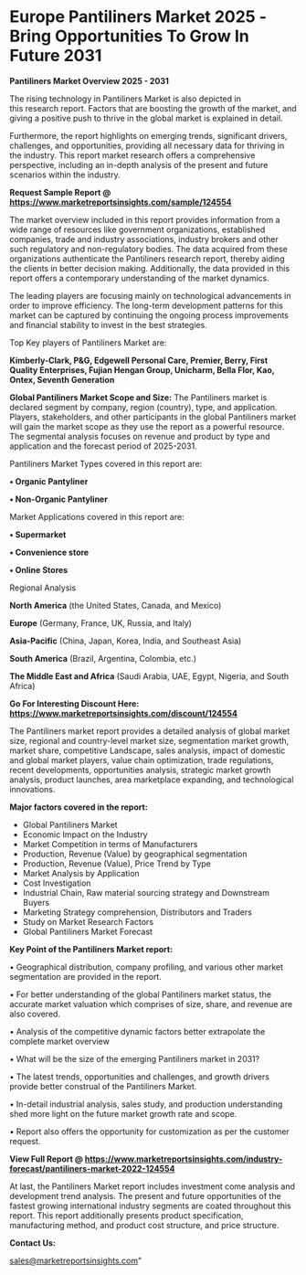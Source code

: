 # Europe Pantiliners Market 2025 -Bring Opportunities To Grow In Future 2031

<Strong> Pantiliners Market Overview 2025 - 2031</strong>

The rising technology in Pantiliners Market is also depicted in this research report. Factors that are boosting the growth of the market, and giving a positive push to thrive in the global market is explained in detail.

Furthermore, the report highlights on emerging trends, significant drivers, challenges, and opportunities, providing all necessary data for thriving in the industry. This report market research offers a comprehensive perspective, including an in-depth analysis of the present and future scenarios within the industry.

<strong>Request Sample Report @ <a href=https://www.marketreportsinsights.com/sample/124554>https://www.marketreportsinsights.com/sample/124554</a></strong>

The market overview included in this report provides information from a wide range of resources like government organizations, established companies, trade and industry associations, industry brokers and other such regulatory and non-regulatory bodies. The data acquired from these organizations authenticate the Pantiliners research report, thereby aiding the clients in better decision making. Additionally, the data provided in this report offers a contemporary understanding of the market dynamics.

The leading players are focusing mainly on technological advancements in order to improve efficiency. The long-term development patterns for this market can be captured by continuing the ongoing process improvements and financial stability to invest in the best strategies.

Top Key players of Pantiliners Market are:

<strong>Kimberly-Clark, P&G, Edgewell Personal Care, Premier, Berry, First Quality Enterprises, Fujian Hengan Group, Unicharm, Bella Flor, Kao, Ontex, Seventh Generation</strong>

<strong><b>Global Pantiliners Market Scope and Size:</b></strong>
The Pantiliners market is declared segment by company, region (country), type, and application. Players, stakeholders, and other participants in the global Pantiliners market will gain the market scope as they use the report as a powerful resource. The segmental analysis focuses on revenue and product by type and application and the forecast period of 2025-2031.

Pantiliners Market Types covered in this report are:

<strong>• Organic Pantyliner

• Non-Organic Pantyliner</strong>

Market Applications covered in this report are:

<strong>• Supermarket

• Convenience store

• Online Stores</strong> 

Regional Analysis

<strong>North America</strong> (the United States, Canada, and Mexico)

<strong>Europe</strong> (Germany, France, UK, Russia, and Italy)

<strong>Asia-Pacific</strong> (China, Japan, Korea, India, and Southeast Asia)

<strong>South America</strong> (Brazil, Argentina, Colombia, etc.)

<strong>The Middle East and Africa</strong> (Saudi Arabia, UAE, Egypt, Nigeria, and South Africa)

<strong>Go For Interesting Discount Here: <a href=https://www.marketreportsinsights.com/discount/124554>https://www.marketreportsinsights.com/discount/124554</a></strong>

The Pantiliners market report provides a detailed analysis of global market size, regional and country-level market size, segmentation market growth, market share, competitive Landscape, sales analysis, impact of domestic and global market players, value chain optimization, trade regulations, recent developments, opportunities analysis, strategic market growth analysis, product launches, area marketplace expanding, and technological innovations.

<strong><b>Major factors covered in the report:</b></strong>
<ul>
  <li>Global Pantiliners Market </li>
  <li>Economic Impact on the Industry</li>
  <li>Market Competition in terms of Manufacturers</li>
  <li>Production, Revenue (Value) by geographical segmentation</li>
  <li>Production, Revenue (Value), Price Trend by Type</li>
  <li>Market Analysis by Application</li>
  <li>Cost Investigation</li>
  <li>Industrial Chain, Raw material sourcing strategy and Downstream Buyers</li>
  <li>Marketing Strategy comprehension, Distributors and Traders</li>
  <li>Study on Market Research Factors</li>
  <li>Global Pantiliners Market Forecast</li>
</ul>

<strong><b>Key Point of the Pantiliners Market report:</b></strong>

• Geographical distribution, company profiling, and various other market segmentation are provided in the report.

• For better understanding of the global Pantiliners market status, the accurate market valuation which comprises of size, share, and revenue are also covered.

• Analysis of the competitive dynamic factors better extrapolate the complete market overview

• What will be the size of the emerging Pantiliners market in 2031?

• The latest trends, opportunities and challenges, and growth drivers provide better construal of the Pantiliners Market.

• In-detail industrial analysis, sales study, and production understanding shed more light on the future market growth rate and scope.

• Report also offers the opportunity for customization as per the customer request.

<strong><b>View Full Report @ <a href=https://www.marketreportsinsights.com/industry-forecast/pantiliners-market-2022-124554>https://www.marketreportsinsights.com/industry-forecast/pantiliners-market-2022-124554</a></b></strong>


At last, the Pantiliners Market report includes investment come analysis and development trend analysis. The present and future opportunities of the fastest growing international industry segments are coated throughout this report. This report additionally presents product specification, manufacturing method, and product cost structure, and price structure.

<strong>Contact Us:</strong>

sales@marketreportsinsights.com"
